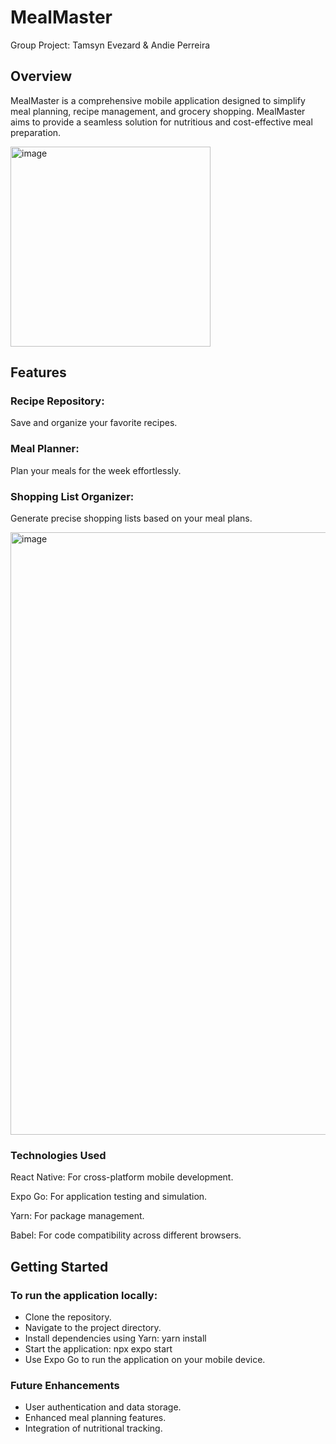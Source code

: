 # MealMaster
Group Project: Tamsyn Evezard & Andie Perreira
## Overview
MealMaster is a comprehensive mobile application designed to simplify meal planning, recipe management, and grocery shopping. MealMaster aims to provide a seamless solution for nutritious and cost-effective meal preparation.

<img width="320" alt="image" src="https://github.com/TamsynE/Meal-Master/assets/93171379/91755661-7e6e-4124-ba44-ae1ab8f3bbbc">

## Features
### Recipe Repository: 
Save and organize your favorite recipes.
### Meal Planner: 
Plan your meals for the week effortlessly.
### Shopping List Organizer: 
Generate precise shopping lists based on your meal plans.

<img width="964" alt="image" src="https://github.com/TamsynE/Meal-Master/assets/93171379/07557059-0723-48fd-9189-3ac2d5e9ee83">

### Technologies Used
React Native: For cross-platform mobile development.

Expo Go: For application testing and simulation.

Yarn: For package management.

Babel: For code compatibility across different browsers.

## Getting Started
### To run the application locally:
- Clone the repository.
- Navigate to the project directory.
- Install dependencies using Yarn: yarn install
- Start the application: npx expo start
- Use Expo Go to run the application on your mobile device.

### Future Enhancements
- User authentication and data storage.
- Enhanced meal planning features.
- Integration of nutritional tracking.
